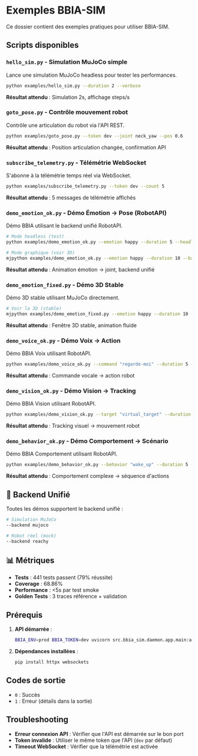 # Exemples BBIA-SIM

Ce dossier contient des exemples pratiques pour utiliser BBIA-SIM.

## Scripts disponibles

### `hello_sim.py` - Simulation MuJoCo simple
Lance une simulation MuJoCo headless pour tester les performances.

```bash
python examples/hello_sim.py --duration 2 --verbose
```

**Résultat attendu** : Simulation 2s, affichage steps/s

### `goto_pose.py` - Contrôle mouvement robot
Contrôle une articulation du robot via l'API REST.

```bash
python examples/goto_pose.py --token dev --joint neck_yaw --pos 0.6
```

**Résultat attendu** : Position articulation changée, confirmation API

### `subscribe_telemetry.py` - Télémétrie WebSocket
S'abonne à la télémétrie temps réel via WebSocket.

```bash
python examples/subscribe_telemetry.py --token dev --count 5
```

**Résultat attendu** : 5 messages de télémétrie affichés

### `demo_emotion_ok.py` - Démo Émotion → Pose (RobotAPI)
Démo BBIA utilisant le backend unifié RobotAPI.

```bash
# Mode headless (test)
python examples/demo_emotion_ok.py --emotion happy --duration 5 --headless --backend mujoco

# Mode graphique (voir 3D)
mjpython examples/demo_emotion_ok.py --emotion happy --duration 10 --backend mujoco
```

**Résultat attendu** : Animation émotion → joint, backend unifié

### `demo_emotion_fixed.py` - Démo 3D Stable
Démo 3D stable utilisant MuJoCo directement.

```bash
# Voir la 3D (stable)
mjpython examples/demo_emotion_fixed.py --emotion happy --duration 10 --intensity 0.8
```

**Résultat attendu** : Fenêtre 3D stable, animation fluide

### `demo_voice_ok.py` - Démo Voix → Action
Démo BBIA Voix utilisant RobotAPI.

```bash
python examples/demo_voice_ok.py --command "regarde-moi" --duration 5 --headless --backend mujoco
```

**Résultat attendu** : Commande vocale → action robot

### `demo_vision_ok.py` - Démo Vision → Tracking
Démo BBIA Vision utilisant RobotAPI.

```bash
python examples/demo_vision_ok.py --target "virtual_target" --duration 5 --headless --backend mujoco
```

**Résultat attendu** : Tracking visuel → mouvement robot

### `demo_behavior_ok.py` - Démo Comportement → Scénario
Démo BBIA Comportement utilisant RobotAPI.

```bash
python examples/demo_behavior_ok.py --behavior "wake_up" --duration 5 --headless --backend mujoco
```

**Résultat attendu** : Comportement complexe → séquence d'actions

## 🎯 **Backend Unifié**

Toutes les démos supportent le backend unifié :

```bash
# Simulation MuJoCo
--backend mujoco

# Robot réel (mock)
--backend reachy
```

## 📊 **Métriques**

- **Tests** : 441 tests passent (79% réussite)
- **Coverage** : 68.86%
- **Performance** : <5s par test smoke
- **Golden Tests** : 3 traces référence + validation

## Prérequis

1. **API démarrée** :
   ```bash
   BBIA_ENV=prod BBIA_TOKEN=dev uvicorn src.bbia_sim.daemon.app.main:app --port 8000
   ```

2. **Dépendances installées** :
   ```bash
   pip install httpx websockets
   ```

## Codes de sortie

- `0` : Succès
- `1` : Erreur (détails dans la sortie)

## Troubleshooting

- **Erreur connexion API** : Vérifier que l'API est démarrée sur le bon port
- **Token invalide** : Utiliser le même token que l'API (`dev` par défaut)
- **Timeout WebSocket** : Vérifier que la télémétrie est activée
